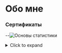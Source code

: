 # Обо мне
### Сертификаты

--![Основы статистики](https://github.com/IskhakovAL/about-----me/blob/main/%5BStepik%5D%20%D0%9E%D1%81%D0%BD%D0%BE%D0%B2%D1%8B%20%D1%81%D1%82%D0%B0%D1%82%D0%B8%D1%81%D1%82%D0%B8%D0%BA%D0%B8.jpg)

<details>
  <summary>Click to expand</summary>
  Whatever
</details>
